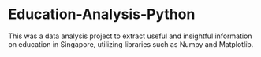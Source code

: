 # Education-Analysis-Python
This was a data analysis project to extract useful and insightful information on education in Singapore, utilizing libraries such as Numpy and Matplotlib.
